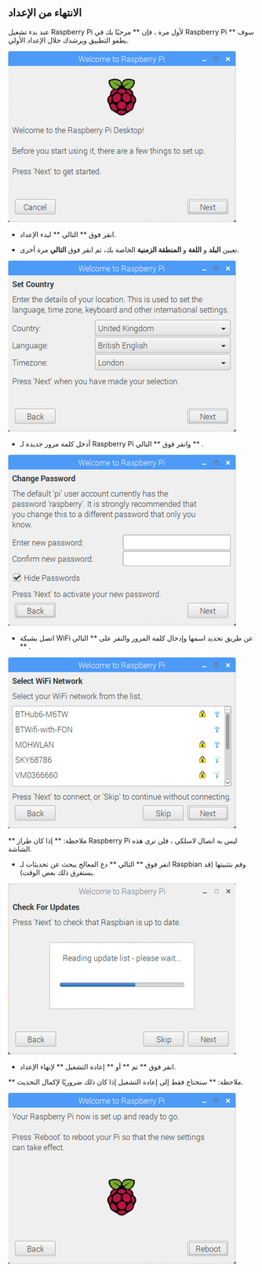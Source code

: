 ## الانتهاء من الإعداد

عند بدء تشغيل Raspberry Pi لأول مرة ، فإن ** مرحبًا بك في Raspberry Pi ** سوف يطفو التطبيق ويرشدك خلال الإعداد الأولي.

![معالج pi](images/piwiz.gif)

+ انقر فوق ** التالي ** لبدء الإعداد.

+ تعيين **البلد** و **اللغة** و **المنطقة الزمنية** الخاصة بك، ثم انقر فوق **التالي** مرة أخرى.

![البلد معالج بي](images/piwiz2.PNG)

+ أدخل كلمة مرور جديدة لـ Raspberry Pi وانقر فوق ** التالي ** .

![بي معالج كلمة المرور](images/piwiz3.PNG)

+ اتصل بشبكة WiFi عن طريق تحديد اسمها وإدخال كلمة المرور والنقر على ** التالي ** .

![واي فاي المعالج](images/piwiz4.PNG)

** ملاحظة: ** إذا كان طراز Raspberry Pi ليس به اتصال لاسلكي ، فلن ترى هذه الشاشة.

+ انقر فوق ** التالي ** دع المعالج يبحث عن تحديثات لـ Raspbian وقم بتثبيتها (قد يستغرق ذلك بعض الوقت).

![بي معالج تحديث](images/piwiz6.PNG)

+ انقر فوق ** تم ** أو ** إعادة التشغيل ** لإنهاء الإعداد.

** ملاحظة: ** ستحتاج فقط إلى إعادة التشغيل إذا كان ذلك ضروريًا لإكمال التحديث.

![إكمال معالج](images/piwiz7.PNG)